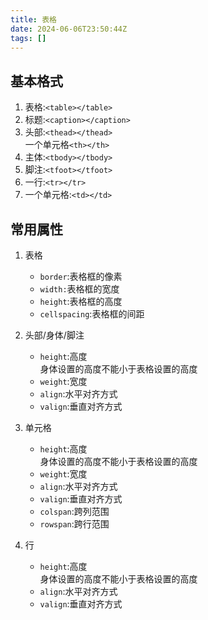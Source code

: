 ```yaml
---
title: 表格
date: 2024-06-06T23:50:44Z
tags: []
---
```




## 基本格式

1. 表格:`<table></table>`​
2. 标题:`<caption></caption>`​
3. 头部:`<thead></thead>`​  
   一个单元格`<th></th>`​
4. 主体:`<tbody></tbody>`​
5. 脚注:`<tfoot></tfoot>`​
6. 一行:`<tr></tr>`​
7. 一个单元格:`<td></td>`​

## 常用属性

1. 表格

   * ​`border`​:表格框的像素
   * ​`width:`​表格框的宽度
   * ​`height`​:表格框的高度
   * ​`cellspacing`​:表格框的间距
2. 头部/身体/脚注

   * ​`height`​:高度  
     身体设置的高度不能小于表格设置的高度
   * ​`weight`​:宽度
   * ​`align`​:水平对齐方式
   * ​`valign`​:垂直对齐方式
3. 单元格

   * ​`height`​:高度  
     身体设置的高度不能小于表格设置的高度
   * ​`weight`​:宽度
   * ​`align`​:水平对齐方式
   * ​`valign`​:垂直对齐方式
   * ​`colspan`​:跨列范围
   * ​`rowspan`​:跨行范围
4. 行

   * ​`height`​:高度  
     身体设置的高度不能小于表格设置的高度
   * ​`align`​:水平对齐方式
   * ​`valign`​:垂直对齐方式

